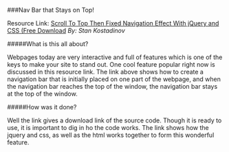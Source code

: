 


###Nav Bar that Stays on Top!

Resource Link: [Scroll To Top Then Fixed Navigation Effect With jQuery and CSS (Free Download](http://stanhub.com/scroll-to-top-then-fixed-navigation-effect-with-jquery-and-css-free-download/)
_By: Stan Kostadinov_

#####What is this all about?

Webpages today are very interactive and full of features which is one of the keys to make your site to stand out. One cool feature popular right now is discussed in this resource link. The link above shows how to create a navigation bar that is initially placed on one part of the webpage, and when the navigation bar reaches the top of the window, the navigation bar stays at the top of the window.

#####How was it done?

Well the link gives a download link of the source code. Though it is ready to use, it is important to dig in ho the code works. The link shows how the jquery and css, as well as the html works together to form this wonderful feature.
